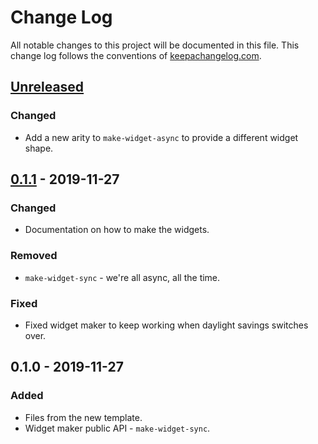 # Change Log
All notable changes to this project will be documented in this file. This change log follows the conventions of [keepachangelog.com](http://keepachangelog.com/).

## [Unreleased]
### Changed
- Add a new arity to `make-widget-async` to provide a different widget shape.

## [0.1.1] - 2019-11-27
### Changed
- Documentation on how to make the widgets.

### Removed
- `make-widget-sync` - we're all async, all the time.

### Fixed
- Fixed widget maker to keep working when daylight savings switches over.

## 0.1.0 - 2019-11-27
### Added
- Files from the new template.
- Widget maker public API - `make-widget-sync`.

[Unreleased]: https://github.com/your-name/one/compare/0.1.1...HEAD
[0.1.1]: https://github.com/your-name/one/compare/0.1.0...0.1.1
